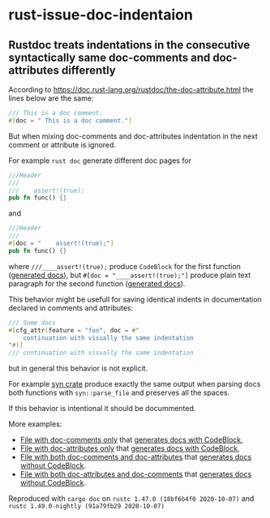 # rust-issue-doc-indentaion

## Rustdoc treats indentations in the consecutive syntactically same doc-comments and doc-attributes differently

According to <https://doc.rust-lang.org/rustdoc/the-doc-attribute.html>
the lines below are the same:
```rust
/// This is a doc comment.
#[doc = " This is a doc comment."]
```

But when mixing doc-comments and doc-attributes indentation in the next comment or attribute is ignored.

For example `rust doc` generate different doc pages for
```rust
///Header
///
///    assert!(true);
pub fn func() {}
```
and
```rust
///Header
///
#[doc = "    assert!(true);"]
pub fn func() {}
```

where `///____assert!(true);` produce `CodeBlock` for the first function ([generated docs](https://htmlpreview.github.io/?https://github.com/zheland/rust-issue-doc-indentaion/blob/master/doc/rust_issue_doc_indentaion/mod1/fn.func.html)), but `#[doc = "____assert!(true);"]` produce plain text paragraph for the second function ([generated docs](https://htmlpreview.github.io/?https://github.com/zheland/rust-issue-doc-indentaion/blob/master/doc/rust_issue_doc_indentaion/mod3/fn.func.html)).

This behavior might be usefull for saving identical indents in documentation declared in comments and attributes:
```rust
/// Some docs
#[cfg_attr(feature = "foo", doc = #"
    continuation with visually the same indentation
"#)]
/// continuation with visually the same indentation
```
but in general this behavior is not explicit.

For example [syn crate](https://crates.io/crates/syn) produce exactly the same output when parsing docs both functions with `syn::parse_file` and preserves all the spaces.

If this behavior is intentional it should be docummented.

More examples:
* [File with doc-comments only](https://github.com/zheland/rust-issue-doc-indentaion/blob/master/src/mod1.rs) that [generates docs with CodeBlock](https://htmlpreview.github.io/?https://github.com/zheland/rust-issue-doc-indentaion/blob/master/doc/rust_issue_doc_indentaion/mod1/fn.func.html),
* [File with doc-attributes only](https://github.com/zheland/rust-issue-doc-indentaion/blob/master/src/mod2.rs) that [generates docs with CodeBlock](https://htmlpreview.github.io/?https://github.com/zheland/rust-issue-doc-indentaion/blob/master/doc/rust_issue_doc_indentaion/mod2/fn.func.html),
* [File with both doc-comments and doc-attributes](https://github.com/zheland/rust-issue-doc-indentaion/blob/master/src/mod3.rs) that [generates docs without CodeBlock](https://htmlpreview.github.io/?https://github.com/zheland/rust-issue-doc-indentaion/blob/master/doc/rust_issue_doc_indentaion/mod3/fn.func.html).
* [File with both doc-attributes and doc-comments](https://github.com/zheland/rust-issue-doc-indentaion/blob/master/src/mod4.rs) that [generates docs without CodeBlock](https://htmlpreview.github.io/?https://github.com/zheland/rust-issue-doc-indentaion/blob/master/doc/rust_issue_doc_indentaion/mod4/fn.func.html).

Reproduced with `cargo doc` on `rustc 1.47.0 (18bf6b4f0 2020-10-07)` and `rustc 1.49.0-nightly (91a79fb29 2020-10-07)`
